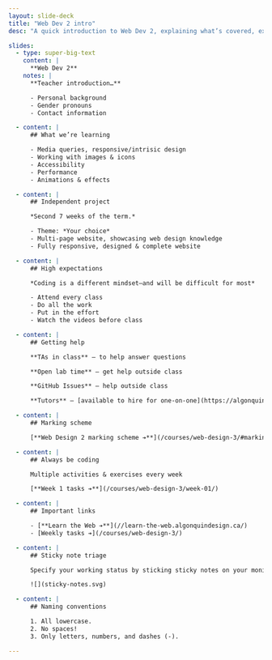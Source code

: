 ```yaml
---
layout: slide-deck
title: "Web Dev 2 intro"
desc: "A quick introduction to Web Dev 2, explaining what’s covered, expectations & marking scheme."

slides:
  - type: super-big-text
    content: |
      **Web Dev 2**
    notes: |
      **Teacher introduction…**

      - Personal background
      - Gender pronouns
      - Contact information

  - content: |
      ## What we’re learning

      - Media queries, responsive/intrisic design
      - Working with images & icons
      - Accessibility
      - Performance
      - Animations & effects

  - content: |
      ## Independent project

      *Second 7 weeks of the term.*

      - Theme: *Your choice*
      - Multi-page website, showcasing web design knowledge
      - Fully responsive, designed & complete website

  - content: |
      ## High expectations

      *Coding is a different mindset—and will be difficult for most*

      - Attend every class
      - Do all the work
      - Put in the effort
      - Watch the videos before class

  - content: |
      ## Getting help

      **TAs in class** — to help answer questions

      **Open lab time** — get help outside class

      **GitHub Issues** — help outside class

      **Tutors** — [available to hire for one-on-one](https://algonquincollege.libguides.com/slc/peer-tutoring)

  - content: |
      ## Marking scheme

      [**Web Design 2 marking scheme ➔**](/courses/web-design-3/#marking-scheme)

  - content: |
      ## Always be coding

      Multiple activities & exercises every week

      [**Week 1 tasks ➔**](/courses/web-design-3/week-01/)

  - content: |
      ## Important links

      - [**Learn the Web ➔**](//learn-the-web.algonquindesign.ca/)
      - [Weekly tasks ➔](/courses/web-design-3/)

  - content: |
      ## Sticky note triage

      Specify your working status by sticking sticky notes on your monitor

      ![](sticky-notes.svg)

  - content: |
      ## Naming conventions

      1. All lowercase.
      2. No spaces!
      3. Only letters, numbers, and dashes (-).

---
```

